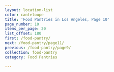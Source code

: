 ```yaml
---
layout: location-list
color: canteloupe
title: 'Food Pantries in Los Angeles, Page 10'
page_number: 10
items_per_page: 20
list_offset: 180
first: /food-pantry/
next: /food-pantry/page11/
previous: /food-pantry/page9/
collection: food-pantry
category: Food Pantries

---
```

